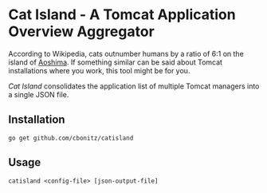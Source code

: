 # Cat Island - A Tomcat Application Overview Aggregator

According to Wikipedia, cats outnumber humans by a ratio of 6:1 on the island of [Aoshima](https://en.wikipedia.org/wiki/Aoshima,_Ehime).
If something similar can be said about Tomcat installations where you work, this tool might be for you.

*Cat Island* consolidates the application list of multiple Tomcat managers into a single JSON file.

## Installation
`go get github.com/cbonitz/catisland`

## Usage
`catisland <config-file> [json-output-file]`
